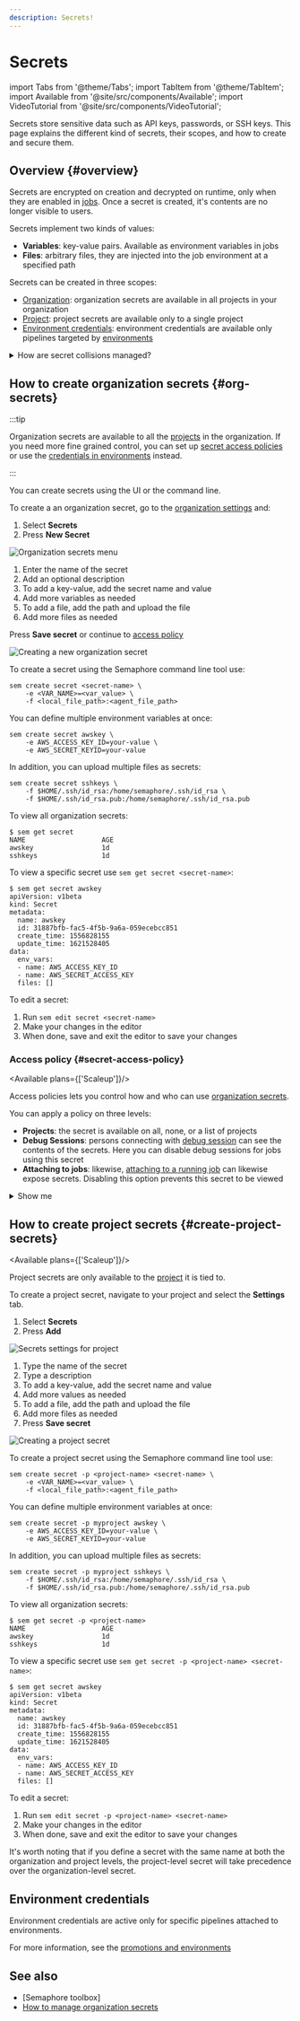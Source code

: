 ```yaml
---
description: Secrets!
---
```


# Secrets

import Tabs from '@theme/Tabs';
import TabItem from '@theme/TabItem';
import Available from '@site/src/components/Available';
import VideoTutorial from '@site/src/components/VideoTutorial';


<VideoTutorial title="How to use secrets" src="https://www.youtube.com/embed/rAJIRX81DeA"/>

Secrets store sensitive data such as API keys, passwords, or SSH keys. This page explains the different kind of secrets, their scopes, and how to create and secure them.

## Overview {#overview}

Secrets are encrypted on creation and decrypted on runtime, only when they are enabled in [jobs](./jobs#secrets). Once a secret is created, it's contents are no longer visible to users.

Secrets implement two kinds of values:
- **Variables**: key-value pairs. Available as environment variables in jobs
- **Files**: arbitrary files, they are injected into the job environment at a specified path

Secrets can be created in three scopes:

- [Organization](./organizations): organization secrets are available in all projects in your organization
- [Project](./projects): project secrets are available only to a single project
- [Environment credentials](./promotions#credentials): environment credentials are available only pipelines targeted by [environments](./promotions#deployment-targets)

<details>
<summary>How are secret collisions managed?</summary>
<div>

A collision happens when secrets with the same name are defined on multiple levels. The collision is resolved with the narrowest scope always wining. In other words:

- Environment credentials always take precedence
- Project secrets win over organization secrets
- Organization secrets take the least precedence

</div>
</details>

## How to create organization secrets {#org-secrets}

:::tip

Organization secrets are available to all the [projects](./projects) in the organization. If you need more fine grained control, you can set up [secret access policies](#secret-access-policy) or use the [credentials in environments](./promotions#credentials) instead.

:::

You can create secrets using the UI or the command line.


<Tabs groupId="ui-cli">
<TabItem value="ui" label="UI">

To create a an organization secret, go to the [organization settings](./organizations#general-settings) and:

1. Select **Secrets**
2. Press **New Secret**

![Organization secrets menu](./img/organization-secrets-menu.jpg)

1. Enter the name of the secret
2. Add an optional description
3. To add a key-value, add the secret name and value
4. Add more variables as needed
5. To add a file, add the path and upload the file
6. Add more files as needed

Press **Save secret** or continue to [access policy](#secret-access-policy)

![Creating a new organization secret](./img/save-secret.jpg)

</TabItem>
<TabItem value="cli" label="CLI">

To create a secret using the Semaphore command line tool use:

```shell title="Creating a secret"
sem create secret <secret-name> \
    -e <VAR_NAME>=<var_value> \
    -f <local_file_path>:<agent_file_path>
```

You can define multiple environment variables at once:

```shell title="Defining multiple variables example"
sem create secret awskey \
    -e AWS_ACCESS_KEY_ID=your-value \
    -e AWS_SECRET_KEYID=your-value
```

In addition, you can upload multiple files as secrets:

```shell title="Creating multiple secret files example"
sem create secret sshkeys \
    -f $HOME/.ssh/id_rsa:/home/semaphore/.ssh/id_rsa \
    -f $HOME/.ssh/id_rsa.pub:/home/semaphore/.ssh/id_rsa.pub
```

To view all organization secrets:

```shell title="Viewing organization secrets"
$ sem get secret
NAME                   AGE
awskey                 1d
sshkeys                1d
```

To view a specific secret use `sem get secret <secret-name>`:

```shell title="Viewing a secret"
$ sem get secret awskey
apiVersion: v1beta
kind: Secret
metadata:
  name: awskey
  id: 31887bfb-fac5-4f5b-9a6a-059ecebcc851
  create_time: 1556828155
  update_time: 1621528405
data:
  env_vars:
  - name: AWS_ACCESS_KEY_ID
  - name: AWS_SECRET_ACCESS_KEY
  files: []
```

To edit a secret:

1. Run `sem edit secret <secret-name>`
2. Make your changes in the editor
3. When done, save and exit the editor to save your changes

</TabItem>
</Tabs>

### Access policy {#secret-access-policy}

<Available plans={['Scaleup']}/>

Access policies lets you control how and who can use [organization secrets](#org-secrets). 

You can apply a policy on three levels:

- **Projects**: the secret is available on all, none, or a list of projects
- **Debug Sessions**: persons connecting with [debug session](./jobs#debug-jobs) can see the contents of the secrets. Here you can disable debug sessions for jobs using this secret
- **Attaching to jobs**: likewise, [attaching to a running job](./jobs#attach-job) can likewise expose secrets. Disabling this option prevents this secret to be viewed

<details>
<summary>Show me</summary>
<div>
![Managing access policies for secrets](./img/secrets-access-policy.jpg)
</div>
</details>

## How to create project secrets {#create-project-secrets}

<Available plans={['Scaleup']}/>

Project secrets are only available to the [project](./projects) it is tied to.

<Tabs groupId="ui-cli">
<TabItem value="ui" label="UI">

To create a project secret, navigate to your project and select the **Settings** tab.


1. Select **Secrets**
2. Press **Add**

![Secrets settings for project](./img/secret-settings-projects.jpg)

1. Type the name of the secret
2. Type a description
3. To add a key-value, add the secret name and value
4. Add more values as needed
5. To add a file, add the path and upload the file
6. Add more files as needed
7. Press **Save secret**

![Creating a project secret](./img/secret-projects-create.jpg)

</TabItem>
<TabItem value="cli" label="CLI">

To create a project secret using the Semaphore command line tool use:

```shell title="Creating a secret"
sem create secret -p <project-name> <secret-name> \
    -e <VAR_NAME>=<var_value> \
    -f <local_file_path>:<agent_file_path>
```

You can define multiple environment variables at once:

```shell title="Defining multiple variables example"
sem create secret -p myproject awskey \
    -e AWS_ACCESS_KEY_ID=your-value \
    -e AWS_SECRET_KEYID=your-value
```

In addition, you can upload multiple files as secrets:

```shell title="Creating multiple secret files example"
sem create secret -p myproject sshkeys \
    -f $HOME/.ssh/id_rsa:/home/semaphore/.ssh/id_rsa \
    -f $HOME/.ssh/id_rsa.pub:/home/semaphore/.ssh/id_rsa.pub
```

To view all organization secrets:

```shell title="Viewing project secrets"
$ sem get secret -p <project-name>
NAME                   AGE
awskey                 1d
sshkeys                1d
```

To view a specific secret use `sem get secret -p <project-name> <secret-name>`:

```shell title="Viewing a secret"
$ sem get secret awskey
apiVersion: v1beta
kind: Secret
metadata:
  name: awskey
  id: 31887bfb-fac5-4f5b-9a6a-059ecebcc851
  create_time: 1556828155
  update_time: 1621528405
data:
  env_vars:
  - name: AWS_ACCESS_KEY_ID
  - name: AWS_SECRET_ACCESS_KEY
  files: []
```

To edit a secret:

1. Run `sem edit secret -p <project-name> <secret-name>`
2. Make your changes in the editor
3. When done, save and exit the editor to save your changes

</TabItem>
</Tabs>

It's worth noting that if you define a secret with the same name at both the organization and project levels, the project-level secret will take precedence over the organization-level secret.

## Environment credentials

Environment credentials are active only for specific pipelines attached to environments.

For more information, see the [promotions and environments](./promotions#credentials)

## See also

- [Semaphore toolbox]
- [How to manage organization secrets](./organizations.md)